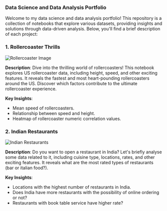 ### Data Science and Data Analysis Portfolio

Welcome to my data science and data analysis portfolio! This repository is a collection of notebooks that explore various datasets, providing insights and solutions through data-driven analysis. Below, you'll find a brief description of each project:

### 1. Rollercoaster Thrills

![Rollercoaster Image](https://www.mtolympuspark.com/wp-content/uploads/2016/08/Mt.OlympusThemeParkHades360.jpg)

**Description**: Dive into the thrilling world of rollercoasters! This notebook explores US rollercoaster data, including height, speed, and other exciting features. It reveals the fastest and most heart-pounding rollercoasters around the US. Discover which factors contribute to the ultimate rollercoaster experience.

**Key Insights**:
- Mean speed of rollercoasters.
- Relationship between speed and height.
- Heatmap of rollercoaster numeric correlation values.


### 2. Indian Restaurants

![Indian Restaurants](https://res.klook.com/image/upload/q_85/c_fill,w_750/v1635910287/blog/uznfefyhypnfr4alylre.jpg)

**Description**: Do you want to open a restaurant in India? Let's briefly analyse some data related to it, including cuisine type, locations, rates, and other exciting features. It reveals what are the most rated types of restaurants (bar or italian food?). 

**Key Insights**:
- Locations with the highest number of restaurants in India.
- Does India have more restaurants with the possibility of online ordering or not?
- Restaurants with book table service have higher rate?